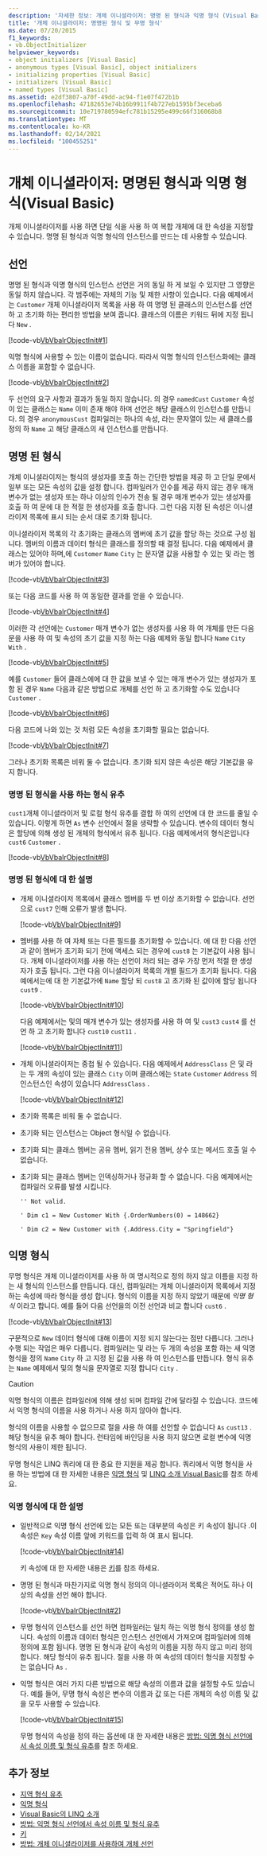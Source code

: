```yaml
---
description: '자세한 정보: 개체 이니셜라이저: 명명 된 형식과 익명 형식 (Visual Basic)'
title: '개체 이니셜라이저: 명명된 형식 및 무명 형식'
ms.date: 07/20/2015
f1_keywords:
- vb.ObjectInitializer
helpviewer_keywords:
- object initializers [Visual Basic]
- anonymous types [Visual Basic], object initializers
- initializing properties [Visual Basic]
- initializers [Visual Basic]
- named types [Visual Basic]
ms.assetid: e2df3807-a70f-49dd-ac94-f1e07f472b1b
ms.openlocfilehash: 47182653e74b16b9911f4b727eb1595bf3eceba6
ms.sourcegitcommit: 10e719780594efc781b15295e499c66f316068b8
ms.translationtype: MT
ms.contentlocale: ko-KR
ms.lasthandoff: 02/14/2021
ms.locfileid: "100455251"
---
```

# <a name="object-initializers-named-and-anonymous-types-visual-basic"></a>개체 이니셜라이저: 명명된 형식과 익명 형식(Visual Basic)

개체 이니셜라이저를 사용 하면 단일 식을 사용 하 여 복합 개체에 대 한 속성을 지정할 수 있습니다. 명명 된 형식과 익명 형식의 인스턴스를 만드는 데 사용할 수 있습니다.  
  
## <a name="declarations"></a>선언  

 명명 된 형식과 익명 형식의 인스턴스 선언은 거의 동일 하 게 보일 수 있지만 그 영향은 동일 하지 않습니다. 각 범주에는 자체의 기능 및 제한 사항이 있습니다. 다음 예제에서는 `Customer` 개체 이니셜라이저 목록을 사용 하 여 명명 된 클래스의 인스턴스를 선언 하 고 초기화 하는 편리한 방법을 보여 줍니다. 클래스의 이름은 키워드 뒤에 지정 됩니다 `New` .  
  
 [!code-vb[VbVbalrObjectInit#1](~/samples/snippets/visualbasic/VS_Snippets_VBCSharp/VbVbalrObjectInit/VB/Class1.vb#1)]  
  
 익명 형식에 사용할 수 있는 이름이 없습니다. 따라서 익명 형식의 인스턴스화에는 클래스 이름을 포함할 수 없습니다.  
  
 [!code-vb[VbVbalrObjectInit#2](~/samples/snippets/visualbasic/VS_Snippets_VBCSharp/VbVbalrObjectInit/VB/Class1.vb#2)]  
  
 두 선언의 요구 사항과 결과가 동일 하지 않습니다. 의 경우 `namedCust` `Customer` 속성이 있는 클래스는 `Name` 이미 존재 해야 하며 선언은 해당 클래스의 인스턴스를 만듭니다. 의 경우 `anonymousCust` 컴파일러는 하나의 속성, 라는 문자열이 있는 새 클래스를 정의 하 `Name` 고 해당 클래스의 새 인스턴스를 만듭니다.  
  
## <a name="named-types"></a>명명 된 형식  

 개체 이니셜라이저는 형식의 생성자를 호출 하는 간단한 방법을 제공 하 고 단일 문에서 일부 또는 모든 속성의 값을 설정 합니다. 컴파일러가 인수를 제공 하지 않는 경우 매개 변수가 없는 생성자 또는 하나 이상의 인수가 전송 될 경우 매개 변수가 있는 생성자를 호출 하 여 문에 대 한 적절 한 생성자를 호출 합니다. 그런 다음 지정 된 속성은 이니셜라이저 목록에 표시 되는 순서 대로 초기화 됩니다.  
  
 이니셜라이저 목록의 각 초기화는 클래스의 멤버에 초기 값을 할당 하는 것으로 구성 됩니다. 멤버의 이름과 데이터 형식은 클래스를 정의할 때 결정 됩니다. 다음 예제에서 클래스는 있어야 하며,에 `Customer` `Name` `City` 는 문자열 값을 사용할 수 있는 및 라는 멤버가 있어야 합니다.  
  
 [!code-vb[VbVbalrObjectInit#3](~/samples/snippets/visualbasic/VS_Snippets_VBCSharp/VbVbalrObjectInit/VB/Class1.vb#3)]  
  
 또는 다음 코드를 사용 하 여 동일한 결과를 얻을 수 있습니다.  
  
 [!code-vb[VbVbalrObjectInit#4](~/samples/snippets/visualbasic/VS_Snippets_VBCSharp/VbVbalrObjectInit/VB/Class1.vb#4)]  
  
 이러한 각 선언에는 `Customer` 매개 변수가 없는 생성자를 사용 하 여 개체를 만든 다음 문을 사용 하 여 및 속성의 초기 값을 지정 하는 다음 예제와 동일 합니다 `Name` `City` `With` .  
  
 [!code-vb[VbVbalrObjectInit#5](~/samples/snippets/visualbasic/VS_Snippets_VBCSharp/VbVbalrObjectInit/VB/Class1.vb#5)]  
  
 예를 `Customer` 들어 클래스에에 대 한 값을 보낼 수 있는 매개 변수가 있는 생성자가 포함 된 경우 `Name` 다음과 같은 방법으로 개체를 선언 하 고 초기화할 수도 있습니다 `Customer` .  
  
 [!code-vb[VbVbalrObjectInit#6](~/samples/snippets/visualbasic/VS_Snippets_VBCSharp/VbVbalrObjectInit/VB/Class1.vb#6)]  
  
 다음 코드에 나와 있는 것 처럼 모든 속성을 초기화할 필요는 없습니다.  
  
 [!code-vb[VbVbalrObjectInit#7](~/samples/snippets/visualbasic/VS_Snippets_VBCSharp/VbVbalrObjectInit/VB/Class1.vb#7)]  
  
 그러나 초기화 목록은 비워 둘 수 없습니다. 초기화 되지 않은 속성은 해당 기본값을 유지 합니다.  
  
### <a name="type-inference-with-named-types"></a>명명 된 형식을 사용 하는 형식 유추  

 `cust1`개체 이니셜라이저 및 로컬 형식 유추를 결합 하 여의 선언에 대 한 코드를 줄일 수 있습니다. 이렇게 하면 `As` 변수 선언에서 절을 생략할 수 있습니다. 변수의 데이터 형식은 할당에 의해 생성 된 개체의 형식에서 유추 됩니다. 다음 예제에서의 형식은입니다 `cust6` `Customer` .  
  
 [!code-vb[VbVbalrObjectInit#8](~/samples/snippets/visualbasic/VS_Snippets_VBCSharp/VbVbalrObjectInit/VB/Class1.vb#8)]  
  
### <a name="remarks-about-named-types"></a>명명 된 형식에 대 한 설명  
  
- 개체 이니셜라이저 목록에서 클래스 멤버를 두 번 이상 초기화할 수 없습니다. 선언으로 `cust7` 인해 오류가 발생 합니다.  
  
     [!code-vb[VbVbalrObjectInit#9](~/samples/snippets/visualbasic/VS_Snippets_VBCSharp/VbVbalrObjectInit/VB/Class1.vb#9)]  
  
- 멤버를 사용 하 여 자체 또는 다른 필드를 초기화할 수 있습니다. 에 대 한 다음 선언과 같이 멤버가 초기화 되기 전에 액세스 되는 경우에 `cust8` 는 기본값이 사용 됩니다. 개체 이니셜라이저를 사용 하는 선언이 처리 되는 경우 가장 먼저 적절 한 생성자가 호출 됩니다. 그런 다음 이니셜라이저 목록의 개별 필드가 초기화 됩니다. 다음 예에서는에 대 한 기본값가에 `Name` 할당 되 `cust8` 고 초기화 된 값이에 할당 됩니다 `cust9` .  
  
     [!code-vb[VbVbalrObjectInit#10](~/samples/snippets/visualbasic/VS_Snippets_VBCSharp/VbVbalrObjectInit/VB/Class1.vb#10)]  
  
     다음 예제에서는 및의 매개 변수가 있는 생성자를 사용 하 여 및 `cust3` `cust4` 를 선언 하 고 초기화 합니다 `cust10` `cust11` .  
  
     [!code-vb[VbVbalrObjectInit#11](~/samples/snippets/visualbasic/VS_Snippets_VBCSharp/VbVbalrObjectInit/VB/Class1.vb#11)]  
  
- 개체 이니셜라이저는 중첩 될 수 있습니다. 다음 예제에서 `AddressClass` 은 및 라는 두 개의 속성이 있는 클래스 `City` 이며 클래스에는 `State` `Customer` `Address` 의 인스턴스인 속성이 있습니다 `AddressClass` .  
  
     [!code-vb[VbVbalrObjectInit#12](~/samples/snippets/visualbasic/VS_Snippets_VBCSharp/VbVbalrObjectInit/VB/Class1.vb#12)]  
  
- 초기화 목록은 비워 둘 수 없습니다.  
  
- 초기화 되는 인스턴스는 Object 형식일 수 없습니다.  
  
- 초기화 되는 클래스 멤버는 공유 멤버, 읽기 전용 멤버, 상수 또는 메서드 호출 일 수 없습니다.  
  
- 초기화 되는 클래스 멤버는 인덱싱하거나 정규화 할 수 없습니다. 다음 예제에서는 컴파일러 오류를 발생 시킵니다.  
  
     `'' Not valid.`  
  
     `' Dim c1 = New Customer With {.OrderNumbers(0) = 148662}`  
  
     `' Dim c2 = New Customer with {.Address.City = "Springfield"}`  
  
## <a name="anonymous-types"></a>익명 형식  

 무명 형식은 개체 이니셜라이저를 사용 하 여 명시적으로 정의 하지 않고 이름을 지정 하는 새 형식의 인스턴스를 만듭니다. 대신, 컴파일러는 개체 이니셜라이저 목록에서 지정 하는 속성에 따라 형식을 생성 합니다. 형식의 이름을 지정 하지 않았기 때문에 *익명 형식* 이라고 합니다. 예를 들어 다음 선언을의 이전 선언과 비교 합니다 `cust6` .  
  
 [!code-vb[VbVbalrObjectInit#13](~/samples/snippets/visualbasic/VS_Snippets_VBCSharp/VbVbalrObjectInit/VB/Class1.vb#13)]  
  
 구문적으로 `New` 데이터 형식에 대해 이름이 지정 되지 않는다는 점만 다릅니다. 그러나 수행 되는 작업은 매우 다릅니다. 컴파일러는 및 라는 두 개의 속성을 포함 하는 새 익명 형식을 정의 `Name` `City` 하 고 지정 된 값을 사용 하 여 인스턴스를 만듭니다. 형식 유추는 `Name` 예제에서 및의 형식을 문자열로 지정 합니다 `City` .  
  
> [!CAUTION]
> 익명 형식의 이름은 컴파일러에 의해 생성 되며 컴파일 간에 달라질 수 있습니다. 코드에서 익명 형식의 이름을 사용 하거나 사용 하지 않아야 합니다.  
  
 형식의 이름을 사용할 수 없으므로 절을 사용 하 여를 선언할 수 없습니다 `As` `cust13` . 해당 형식을 유추 해야 합니다. 런타임에 바인딩을 사용 하지 않으면 로컬 변수에 익명 형식의 사용이 제한 됩니다.  
  
 무명 형식은 LINQ 쿼리에 대 한 중요 한 지원을 제공 합니다. 쿼리에서 익명 형식을 사용 하는 방법에 대 한 자세한 내용은 [익명 형식](anonymous-types.md) 및 [LINQ 소개 Visual Basic](../linq/introduction-to-linq.md)를 참조 하세요.  
  
### <a name="remarks-about-anonymous-types"></a>익명 형식에 대 한 설명  
  
- 일반적으로 익명 형식 선언에 있는 모든 또는 대부분의 속성은 키 속성이 됩니다 .이 속성은 `Key` 속성 이름 앞에 키워드를 입력 하 여 표시 됩니다.  
  
     [!code-vb[VbVbalrObjectInit#14](~/samples/snippets/visualbasic/VS_Snippets_VBCSharp/VbVbalrObjectInit/VB/Class1.vb#14)]  
  
     키 속성에 대 한 자세한 내용은 [키](../../../language-reference/modifiers/key.md)를 참조 하세요.  
  
- 명명 된 형식과 마찬가지로 익명 형식 정의의 이니셜라이저 목록은 적어도 하나 이상의 속성을 선언 해야 합니다.  
  
     [!code-vb[VbVbalrObjectInit#2](~/samples/snippets/visualbasic/VS_Snippets_VBCSharp/VbVbalrObjectInit/VB/Class1.vb#2)]  
  
- 무명 형식의 인스턴스를 선언 하면 컴파일러는 일치 하는 익명 형식 정의를 생성 합니다. 속성의 이름과 데이터 형식은 인스턴스 선언에서 가져오며 컴파일러에 의해 정의에 포함 됩니다. 명명 된 형식과 같이 속성의 이름을 지정 하지 않고 미리 정의 합니다. 해당 형식이 유추 됩니다. 절을 사용 하 여 속성의 데이터 형식을 지정할 수는 없습니다 `As` .  
  
- 익명 형식은 여러 가지 다른 방법으로 해당 속성의 이름과 값을 설정할 수도 있습니다. 예를 들어, 무명 형식 속성은 변수의 이름과 값 또는 다른 개체의 속성 이름 및 값을 모두 사용할 수 있습니다.  
  
     [!code-vb[VbVbalrObjectInit#15](~/samples/snippets/visualbasic/VS_Snippets_VBCSharp/VbVbalrObjectInit/VB/Class1.vb#15)]  
  
     무명 형식의 속성을 정의 하는 옵션에 대 한 자세한 내용은 [방법: 익명 형식 선언에서 속성 이름 및 형식 유추](how-to-infer-property-names-and-types-in-anonymous-type-declarations.md)를 참조 하세요.  
  
## <a name="see-also"></a>추가 정보

- [지역 형식 유추](../variables/local-type-inference.md)
- [익명 형식](anonymous-types.md)
- [Visual Basic의 LINQ 소개](../linq/introduction-to-linq.md)
- [방법: 익명 형식 선언에서 속성 이름 및 형식 유추](how-to-infer-property-names-and-types-in-anonymous-type-declarations.md)
- [키](../../../language-reference/modifiers/key.md)
- [방법: 개체 이니셜라이저를 사용하여 개체 선언](how-to-declare-an-object-by-using-an-object-initializer.md)
